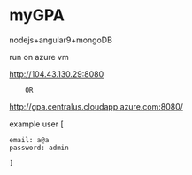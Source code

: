 # myGPA
nodejs+angular9+mongoDB


run on azure vm

http://104.43.130.29:8080 
 
        OR
        
http://gpa.centralus.cloudapp.azure.com:8080/

example user [

    email: a@a
    password: admin
    
    ]
